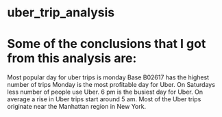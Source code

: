 # uber_trip_analysis
# Some of the conclusions that I got from this analysis are:

Most popular day for uber trips is monday
Base B02617 has the highest number of trips 
Monday is the most profitable day for Uber.
On Saturdays less number of people use Uber.
6 pm is the busiest day for Uber.
On average a rise in Uber trips start around 5 am.
Most of the Uber trips originate near the Manhattan region in New York.
